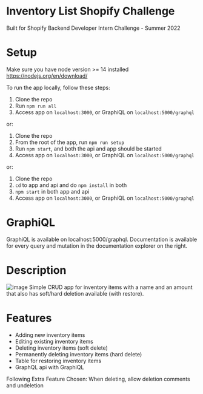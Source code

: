 # Inventory List Shopify Challenge
Built for Shopify Backend Developer Intern Challenge - Summer 2022

# Setup
Make sure you have node version >= 14 installed
https://nodejs.org/en/download/

To run the app locally, follow these steps:
1. Clone the repo
2. Run `npm run all`
3. Access app on `localhost:3000`, or GraphiQL on `localhost:5000/graphql`

or:

1. Clone the repo
2. From the root of the app, run `npm run setup`
3. Run `npm start`, and both the api and app should be started
4. Access app on `localhost:3000`, or GraphiQL on `localhost:5000/graphql`

or:

1. Clone the repo
2. `cd` to app and api and do `npm install` in both
3. `npm start` in both app and api
4. Access app on `localhost:3000`, or GraphiQL on `localhost:5000/graphql`

# GraphiQL
GraphiQL is available on localhost:5000/graphql. Documentation is available for every query and mutation in the documentation explorer on the right.

# Description
![image](https://user-images.githubusercontent.com/53064105/149262939-c9181f2c-0165-4c14-b3fe-3ca5ae2b0ae8.png)
Simple CRUD app for inventory items with a name and an amount that also has soft/hard deletion available (with restore).

# Features
- Adding new inventory items
- Editing existing inventory items
- Deleting inventory items (soft delete)
- Permanently deleting inventory items (hard delete)
- Table for restoring inventory items
- GraphQL api with GraphiQL

Following Extra Feature Chosen: When deleting, allow deletion comments and undeletion

